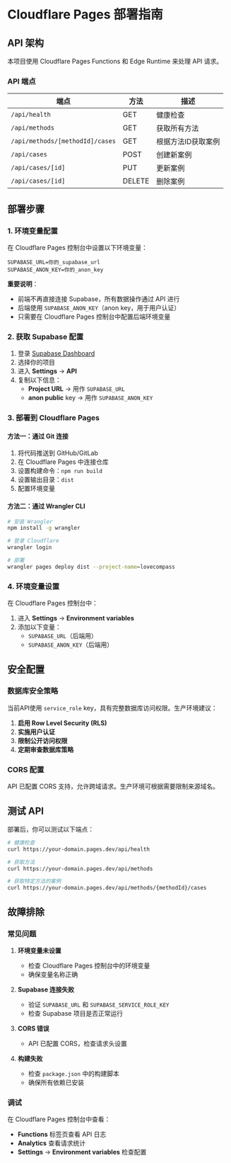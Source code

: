 # Cloudflare Pages 部署指南

## API 架构

本项目使用 Cloudflare Pages Functions 和 Edge Runtime 来处理 API 请求。

### API 端点

| 端点 | 方法 | 描述 |
|------|------|------|
| `/api/health` | GET | 健康检查 |
| `/api/methods` | GET | 获取所有方法 |
| `/api/methods/[methodId]/cases` | GET | 根据方法ID获取案例 |
| `/api/cases` | POST | 创建新案例 |
| `/api/cases/[id]` | PUT | 更新案例 |
| `/api/cases/[id]` | DELETE | 删除案例 |

## 部署步骤

### 1. 环境变量配置

在 Cloudflare Pages 控制台中设置以下环境变量：

```
SUPABASE_URL=你的_supabase_url
SUPABASE_ANON_KEY=你的_anon_key
```

**重要说明**：
- 前端不再直接连接 Supabase，所有数据操作通过 API 进行
- 后端使用 `SUPABASE_ANON_KEY`（anon key，用于用户认证）
- 只需要在 Cloudflare Pages 控制台中配置后端环境变量

### 2. 获取 Supabase 配置

1. 登录 [Supabase Dashboard](https://supabase.com/dashboard)
2. 选择你的项目
3. 进入 **Settings** → **API**
4. 复制以下信息：
   - **Project URL** → 用作 `SUPABASE_URL`
   - **anon public** key → 用作 `SUPABASE_ANON_KEY`

### 3. 部署到 Cloudflare Pages

#### 方法一：通过 Git 连接
1. 将代码推送到 GitHub/GitLab
2. 在 Cloudflare Pages 中连接仓库
3. 设置构建命令：`npm run build`
4. 设置输出目录：`dist`
5. 配置环境变量

#### 方法二：通过 Wrangler CLI
```bash
# 安装 Wrangler
npm install -g wrangler

# 登录 Cloudflare
wrangler login

# 部署
wrangler pages deploy dist --project-name=lovecompass
```

### 4. 环境变量设置

在 Cloudflare Pages 控制台中：
1. 进入 **Settings** → **Environment variables**
2. 添加以下变量：
   - `SUPABASE_URL`（后端用）
   - `SUPABASE_ANON_KEY`（后端用）

## 安全配置

### 数据库安全策略

当前API使用 `service_role` key，具有完整数据库访问权限。生产环境建议：

1. **启用 Row Level Security (RLS)**
2. **实施用户认证**
3. **限制公开访问权限**
4. **定期审查数据库策略**

### CORS 配置

API 已配置 CORS 支持，允许跨域请求。生产环境可根据需要限制来源域名。

## 测试 API

部署后，你可以测试以下端点：

```bash
# 健康检查
curl https://your-domain.pages.dev/api/health

# 获取方法
curl https://your-domain.pages.dev/api/methods

# 获取特定方法的案例
curl https://your-domain.pages.dev/api/methods/{methodId}/cases
```

## 故障排除

### 常见问题

1. **环境变量未设置**
   - 检查 Cloudflare Pages 控制台中的环境变量
   - 确保变量名称正确

2. **Supabase 连接失败**
   - 验证 `SUPABASE_URL` 和 `SUPABASE_SERVICE_ROLE_KEY`
   - 检查 Supabase 项目是否正常运行

3. **CORS 错误**
   - API 已配置 CORS，检查请求头设置

4. **构建失败**
   - 检查 `package.json` 中的构建脚本
   - 确保所有依赖已安装

### 调试

在 Cloudflare Pages 控制台中查看：
- **Functions** 标签页查看 API 日志
- **Analytics** 查看请求统计
- **Settings** → **Environment variables** 检查配置
